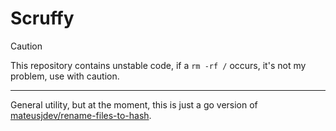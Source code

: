 # Scruffy

> [!CAUTION]
> This repository contains unstable code, if a `rm -rf /` occurs, it's not my problem, use with caution.

---

General utility, but at the moment, this is just a go version of [mateusjdev/rename-files-to-hash](https://github.com/mateusjdev/rename-files-to-hash).

